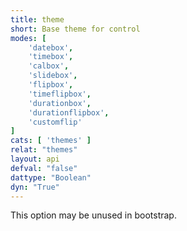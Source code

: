 ```yaml
---
title: theme
short: Base theme for control
modes: [
	'datebox',
	'timebox',
	'calbox',
	'slidebox',
	'flipbox',
	'timeflipbox',
	'durationbox',
	'durationflipbox',
	'customflip'
]
cats: [ 'themes' ]
relat: "themes"
layout: api
defval: "false"
dattype: "Boolean"
dyn: "True"
---
```


This option may be unused in bootstrap.


